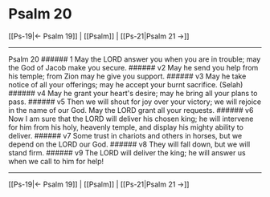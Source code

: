 # Psalm 20

[[Ps-19|← Psalm 19]] | [[Psalm]] | [[Ps-21|Psalm 21 →]]
***

Psalm 20 ###### 1 May the LORD answer you when you are in trouble; may the God of Jacob make you secure. ###### v2 May he send you help from his temple; from Zion may he give you support. ###### v3 May he take notice of all your offerings; may he accept your burnt sacrifice. (Selah) ###### v4 May he grant your heart's desire; may he bring all your plans to pass. ###### v5 Then we will shout for joy over your victory; we will rejoice in the name of our God. May the LORD grant all your requests. ###### v6 Now I am sure that the LORD will deliver his chosen king; he will intervene for him from his holy, heavenly temple, and display his mighty ability to deliver. ###### v7 Some trust in chariots and others in horses, but we depend on the LORD our God. ###### v8 They will fall down, but we will stand firm. ###### v9 The LORD will deliver the king; he will answer us when we call to him for help!

***
[[Ps-19|← Psalm 19]] | [[Psalm]] | [[Ps-21|Psalm 21 →]]
